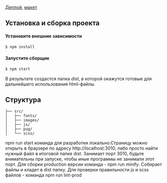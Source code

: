 [Деплой](https://lefhl.github.io/halloween/receipt#1), [макет](https://www.figma.com/file/C5DajjnIeP4ppVyPFMKqT5/VR-Halloween?node-id=100%3A572)

## Установка и сборка проекта

#### Установите внешние зависимости

```sh
$ npm install
```

#### Запустите сборщик

```sh
$ npm start
```

В результате создастся папка _dist_, в которой окажутся готовые для дальнейшего использования html-файлы.

## Структура

```
├── src/
│   ├── fonts/
│   ├── images/
│   ├── js/
│   ├── pug/
│   └── scss/
```

npm run start команда для разработки локально.Страницу можно открыть в браузере по адресу http://localhost:3010, либо просто найти нужный файл в итоговой папке dist.
Занимает порт 3010, будьте внимательны при запуске, чтобы иные программы не занимали этот порт.
Для сборки production версии команда - npm run minify. Собирает файлы и кладет в dist папку.
Для проверки правильности js и scss файлов - команда npm run lint-prod
